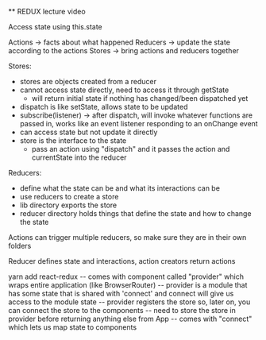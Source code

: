 ** REDUX lecture video

Access state using this.state

Actions -> facts about what happened
Reducers -> update the state according to the actions
Stores -> bring actions and reducers together

Stores:
- stores are objects created from a reducer
- cannot access state directly, need to access it through getState
  - will return initial state if nothing has changed/been dispatched yet
- dispatch is like setState, allows state to be updated
- subscribe(listener) -> after dispatch, will invoke whatever functions are passed in, works like an event listener responding to an onChange event
- can access state but not update it directly
- store is the interface to the state
  - pass an action using "dispatch" and it passes the action and currentState into the reducer

Reducers:
- define what the state can be and what its interactions can be
- use reducers to create a store
- lib directory exports the store
- reducer directory holds things that define the state and how to change the state


Actions can trigger multiple reducers, so make sure they are in their own folders

Reducer defines state and interactions, action creators return actions


yarn add react-redux
  -- comes with component called "provider" which wraps entire application (like BrowserRouter)
    -- provider is a module that has some state that is shared with 'connect' and connect will give us access to the module state
    -- provider registers the store so, later on, you can connect the store to the components
    -- need to store the store in provider before returning anything else from App
  -- comes with "connect" which lets us map state to components
